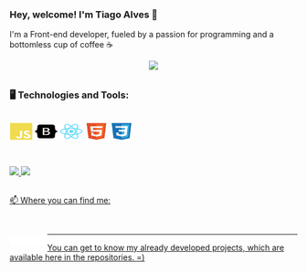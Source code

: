 ### Hey, welcome! I'm Tiago Alves 👋

I'm a Front-end developer, fueled by a passion for programming and a bottomless cup of coffee ☕

<p align="center">
  <img src="https://user-images.githubusercontent.com/119512258/227801838-e31820dc-f650-417b-80a7-2804b7a33f41.gif" width="350">
</p>

##

### 🖥️ Technologies and Tools:

<div style="display: inline_block"><br>
  <img align="center" alt="Tiago-Js" height="30" width="40" src="https://raw.githubusercontent.com/devicons/devicon/master/icons/javascript/javascript-plain.svg">
  <img align="center" alt="Tiago-Ts" height="30" width="40" src="https://raw.githubusercontent.com/devicons/devicon/master/icons/bootstrap/bootstrap-plain.svg">
  <img align="center" alt="Tiago-React" height="30" width="40" src="https://raw.githubusercontent.com/devicons/devicon/master/icons/react/react-original.svg">
  <img align="center" alt="Tiago-HTML" height="30" width="40" src="https://raw.githubusercontent.com/devicons/devicon/master/icons/html5/html5-original.svg">
  <img align="center" alt="Tiago-CSS" height="30" width="40" src="https://raw.githubusercontent.com/devicons/devicon/master/icons/css3/css3-original.svg"> 
</div>

</br>



##
  
<!--<picture>  
  <source srcset="https://github-readme-stats.vercel.app/api?username=TiagoCoder2022&show_icons=true&theme=dark"
  media="(prefers-color-scheme: dark)"/>  
  <source srcset="https://github-readme-stats.vercel.app/api?username=TiagoCoder2022&show_icons=true"
  media="(prefers-color-scheme: light), (prefers-color-scheme: no-preference)"/>

  <img src="https://github-readme-stats.vercel.app/api?username=TiagoCoder2022&show_icons=true" />
</picture>-->
  
<div>
  <a href="https://github.com/TiagoCoder2022">
  <img height="180em" src="https://github-readme-stats.vercel.app/api/top-langs/?username=TiagoCoder2022&layout=compact&langs_count=7&theme=dracula"/>
  <img height="180em" src="https://github-readme-stats.vercel.app/api?username=TiagoCoder2022&show_icons=true&theme=dracula&include_all_commits=true&count_private=true"/>   
</div>
  
</br>
  
 📫 Where you can find me:

</br>

<a href="https://www.instagram.com/_tiagoalves" target="_blank"><img align="left" alt="Instagram" width="22px" src="https://github.com/Aakarsh-B/trying-repos/blob/master/insta.svg" />
<a href="https://twitter.com/_tiago_a" target="_blank"><img align="left" alt="Twitter" width="22px" src="https://github.com/Aakarsh-B/trying-repos/blob/master/twitter.svg" />
<a href="https://www.linkedin.com/in/tiago-alves-142ba3248/" target="_blank"><img align="left" alt="LinkedIn" width="22px" src="https://github.com/Aakarsh-B/trying-repos/blob/master/linkedin.svg" /> 

---
  
You can get to know my already developed projects, which are available here in the repositories. =)
    


